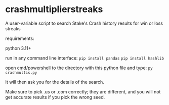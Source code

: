 # crashmultiplierstreaks
A user-variable script to search Stake's Crash history results for win or loss streaks 

requirements:

python 3.11+

run in any command line interface:
`pip install pandas`
`pip install hashlib`

open cmd/powershell to the directory with this python file and type:
`py crashmultis.py`

It will then ask you for the details of the search.

Make sure to pick .us or .com correctly; they are different, and you will not get accurate results if you pick the wrong seed.
